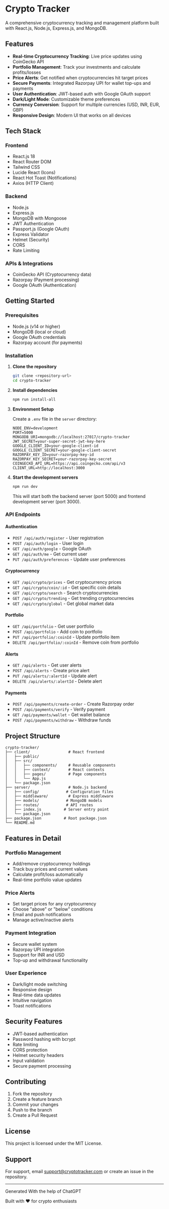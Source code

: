 # Crypto Tracker

A comprehensive cryptocurrency tracking and management platform built with React.js, Node.js, Express.js, and MongoDB.

## Features

- **Real-time Cryptocurrency Tracking**: Live price updates using CoinGecko API
- **Portfolio Management**: Track your investments and calculate profits/losses
- **Price Alerts**: Get notified when cryptocurrencies hit target prices
- **Secure Payments**: Integrated Razorpay UPI for wallet top-ups and payments
- **User Authentication**: JWT-based auth with Google OAuth support
- **Dark/Light Mode**: Customizable theme preferences
- **Currency Conversion**: Support for multiple currencies (USD, INR, EUR, GBP)
- **Responsive Design**: Modern UI that works on all devices

## Tech Stack

### Frontend
- React.js 18
- React Router DOM
- Tailwind CSS
- Lucide React (Icons)
- React Hot Toast (Notifications)
- Axios (HTTP Client)

### Backend
- Node.js
- Express.js
- MongoDB with Mongoose
- JWT Authentication
- Passport.js (Google OAuth)
- Express Validator
- Helmet (Security)
- CORS
- Rate Limiting

### APIs & Integrations
- CoinGecko API (Cryptocurrency data)
- Razorpay (Payment processing)
- Google OAuth (Authentication)

## Getting Started

### Prerequisites
- Node.js (v14 or higher)
- MongoDB (local or cloud)
- Google OAuth credentials
- Razorpay account (for payments)

### Installation

1. **Clone the repository**
   ```bash
   git clone <repository-url>
   cd crypto-tracker
   ```

2. **Install dependencies**
   ```bash
   npm run install-all
   ```

3. **Environment Setup**
   
   Create a `.env` file in the `server` directory:
   ```env
   NODE_ENV=development
   PORT=5000
   MONGODB_URI=mongodb://localhost:27017/crypto-tracker
   JWT_SECRET=your-super-secret-jwt-key-here
   GOOGLE_CLIENT_ID=your-google-client-id
   GOOGLE_CLIENT_SECRET=your-google-client-secret
   RAZORPAY_KEY_ID=your-razorpay-key-id
   RAZORPAY_KEY_SECRET=your-razorpay-key-secret
   COINGECKO_API_URL=https://api.coingecko.com/api/v3
   CLIENT_URL=http://localhost:3000
   ```

4. **Start the development servers**
   ```bash
   npm run dev
   ```

   This will start both the backend server (port 5000) and frontend development server (port 3000).

### API Endpoints

#### Authentication
- `POST /api/auth/register` - User registration
- `POST /api/auth/login` - User login
- `GET /api/auth/google` - Google OAuth
- `GET /api/auth/me` - Get current user
- `PUT /api/auth/preferences` - Update user preferences

#### Cryptocurrency
- `GET /api/crypto/prices` - Get cryptocurrency prices
- `GET /api/crypto/coin/:id` - Get specific coin details
- `GET /api/crypto/search` - Search cryptocurrencies
- `GET /api/crypto/trending` - Get trending cryptocurrencies
- `GET /api/crypto/global` - Get global market data

#### Portfolio
- `GET /api/portfolio` - Get user portfolio
- `POST /api/portfolio` - Add coin to portfolio
- `PUT /api/portfolio/:coinId` - Update portfolio item
- `DELETE /api/portfolio/:coinId` - Remove coin from portfolio

#### Alerts
- `GET /api/alerts` - Get user alerts
- `POST /api/alerts` - Create price alert
- `PUT /api/alerts/:alertId` - Update alert
- `DELETE /api/alerts/:alertId` - Delete alert

#### Payments
- `POST /api/payments/create-order` - Create Razorpay order
- `POST /api/payments/verify` - Verify payment
- `GET /api/payments/wallet` - Get wallet balance
- `POST /api/payments/withdraw` - Withdraw funds

## Project Structure

```
crypto-tracker/
├── client/                 # React frontend
│   ├── public/
│   ├── src/
│   │   ├── components/     # Reusable components
│   │   ├── context/        # React contexts
│   │   ├── pages/          # Page components
│   │   └── App.js
│   └── package.json
├── server/                 # Node.js backend
│   ├── config/            # Configuration files
│   ├── middleware/         # Express middleware
│   ├── models/            # MongoDB models
│   ├── routes/            # API routes
│   ├── index.js          # Server entry point
│   └── package.json
├── package.json          # Root package.json
└── README.md
```

## Features in Detail

### Portfolio Management
- Add/remove cryptocurrency holdings
- Track buy prices and current values
- Calculate profit/loss automatically
- Real-time portfolio value updates

### Price Alerts
- Set target prices for any cryptocurrency
- Choose "above" or "below" conditions
- Email and push notifications
- Manage active/inactive alerts

### Payment Integration
- Secure wallet system
- Razorpay UPI integration
- Support for INR and USD
- Top-up and withdrawal functionality

### User Experience
- Dark/light mode switching
- Responsive design
- Real-time data updates
- Intuitive navigation
- Toast notifications

## Security Features

- JWT-based authentication
- Password hashing with bcrypt
- Rate limiting
- CORS protection
- Helmet security headers
- Input validation
- Secure payment processing

## Contributing

1. Fork the repository
2. Create a feature branch
3. Commit your changes
4. Push to the branch
5. Create a Pull Request

## License

This project is licensed under the MIT License.

## Support

For support, email support@cryptotracker.com or create an issue in the repository.

---

Generated With the help of ChatGPT

Built with ❤️ for crypto enthusiasts
